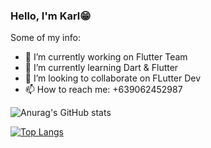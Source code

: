 ### Hello, I'm Karl😁

Some of my info:
- 🔭 I’m currently working on Flutter Team
- 🌱 I’m currently learning Dart & Flutter
- 👯 I’m looking to collaborate on FLutter Dev
- 📫 How to reach me: +639062452987


![Anurag's GitHub stats](https://github-readme-stats.vercel.app/api?username=mikagura12&show_icons=true&theme=onedark)

[![Top Langs](https://github-readme-stats.vercel.app/api/top-langs/?username=anuraghazra&layout=compact)](https://github.com/anuraghazra/github-readme-stats)
